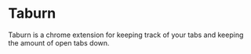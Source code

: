 # Taburn
Taburn is a chrome extension for keeping track of your tabs and keeping the amount of open tabs down.

